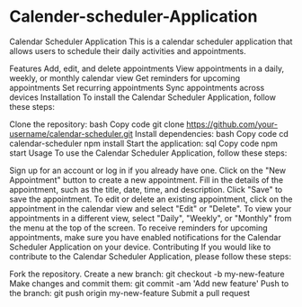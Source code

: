 # Calender-scheduler-Application

Calendar Scheduler Application
This is a calendar scheduler application that allows users to schedule their daily activities and appointments.

Features
Add, edit, and delete appointments
View appointments in a daily, weekly, or monthly calendar view
Get reminders for upcoming appointments
Set recurring appointments
Sync appointments across devices
Installation
To install the Calendar Scheduler Application, follow these steps:

Clone the repository:
bash
Copy code
git clone https://github.com/your-username/calendar-scheduler.git
Install dependencies:
bash
Copy code
cd calendar-scheduler
npm install
Start the application:
sql
Copy code
npm start
Usage
To use the Calendar Scheduler Application, follow these steps:

Sign up for an account or log in if you already have one.
Click on the "New Appointment" button to create a new appointment.
Fill in the details of the appointment, such as the title, date, time, and description.
Click "Save" to save the appointment.
To edit or delete an existing appointment, click on the appointment in the calendar view and select "Edit" or "Delete".
To view your appointments in a different view, select "Daily", "Weekly", or "Monthly" from the menu at the top of the screen.
To receive reminders for upcoming appointments, make sure you have enabled notifications for the Calendar Scheduler Application on your device.
Contributing
If you would like to contribute to the Calendar Scheduler Application, please follow these steps:

Fork the repository.
Create a new branch: git checkout -b my-new-feature
Make changes and commit them: git commit -am 'Add new feature'
Push to the branch: git push origin my-new-feature
Submit a pull request
